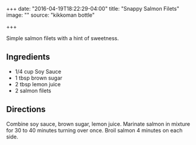 +++
date: "2016-04-19T18:22:29-04:00"
title: "Snappy Salmon Filets"
image: ""
source: "kikkoman bottle"

+++

Simple salmon filets with a hint of sweetness.
<!--more-->

## Ingredients

* 1/4 cup Soy Sauce
* 1 tbsp brown sugar
* 2 tbsp lemon juice
* 2 salmon filets

## Directions

Combine soy sauce, brown sugar, lemon juice. Marinate salmon in mixture for 30
to 40 minutes turning over once. Broil salmon 4 minutes on each side.
